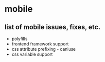 # mobile

## list of mobile issues, fixes, etc.

* polyfills
* frontend framework support
* css attribute prefixing - caniuse
* css variable support
